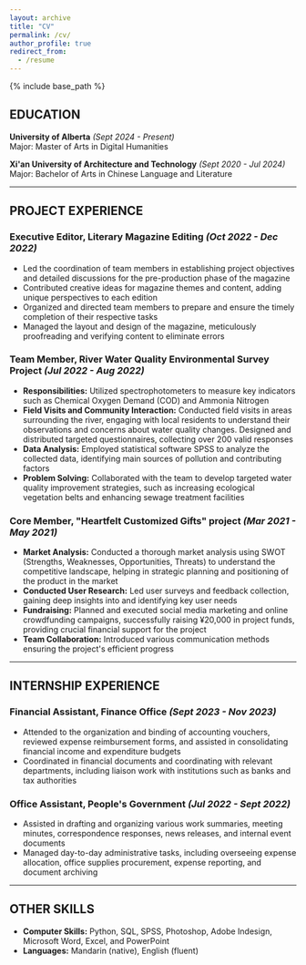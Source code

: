 ```yaml
---
layout: archive
title: "CV"
permalink: /cv/
author_profile: true
redirect_from:
  - /resume
---
```


{% include base_path %}


## EDUCATION

**University of Alberta** *(Sept 2024 - Present)*  
Major: Master of Arts in Digital Humanities  

**Xi'an University of Architecture and Technology** *(Sept 2020 - Jul 2024)*  
Major: Bachelor of Arts in Chinese Language and Literature  

---

## PROJECT EXPERIENCE

### Executive Editor, Literary Magazine Editing *(Oct 2022 - Dec 2022)*
- Led the coordination of team members in establishing project objectives and detailed discussions for the pre-production phase of the magazine
- Contributed creative ideas for magazine themes and content, adding unique perspectives to each edition
- Organized and directed team members to prepare and ensure the timely completion of their respective tasks
- Managed the layout and design of the magazine, meticulously proofreading and verifying content to eliminate errors  

### Team Member, River Water Quality Environmental Survey Project *(Jul 2022 - Aug 2022)*
- **Responsibilities:** Utilized spectrophotometers to measure key indicators such as Chemical Oxygen Demand (COD) and Ammonia Nitrogen
- **Field Visits and Community Interaction:** Conducted field visits in areas surrounding the river, engaging with local residents to understand their observations and concerns about water quality changes. Designed and distributed targeted questionnaires, collecting over 200 valid responses
- **Data Analysis:** Employed statistical software SPSS to analyze the collected data, identifying main sources of pollution and contributing factors
- **Problem Solving:** Collaborated with the team to develop targeted water quality improvement strategies, such as increasing ecological vegetation belts and enhancing sewage treatment facilities  

### Core Member, "Heartfelt Customized Gifts" project *(Mar 2021 - May 2021)*
- **Market Analysis:** Conducted a thorough market analysis using SWOT (Strengths, Weaknesses, Opportunities, Threats) to understand the competitive landscape, helping in strategic planning and positioning of the product in the market
- **Conducted User Research:** Led user surveys and feedback collection, gaining deep insights into and identifying key user needs 
- **Fundraising:** Planned and executed social media marketing and online crowdfunding campaigns, successfully raising ¥20,000 in project funds, providing crucial financial support for the project
- **Team Collaboration:** Introduced various communication methods ensuring the project's efficient progress  

---

## INTERNSHIP EXPERIENCE

### Financial Assistant, Finance Office  *(Sept 2023 - Nov 2023)*
- Attended to the organization and binding of accounting vouchers, reviewed expense reimbursement forms, and assisted in consolidating financial income and expenditure budgets
- Coordinated in financial documents and coordinating with relevant departments, including liaison work with institutions such as banks and tax authorities


### Office Assistant, People's Government  *(Jul 2022 - Sept 2022)*
- Assisted in drafting and organizing various work summaries, meeting minutes, correspondence responses, news releases, and internal event documents
- Managed day-to-day administrative tasks, including overseeing expense allocation, office supplies procurement, expense reporting, and document archiving

---

## OTHER SKILLS

- **Computer Skills:** Python, SQL, SPSS, Photoshop, Adobe Indesign, Microsoft Word, Excel, and PowerPoint  
- **Languages:** Mandarin (native), English (fluent)


